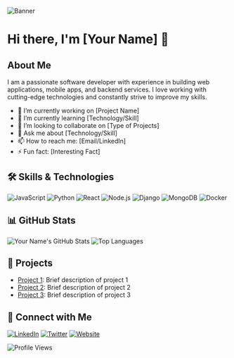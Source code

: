 <!-- Profile Banner -->
![Banner](https://your-image-url.com/banner.png)

# Hi there, I'm [Your Name] 👋

## About Me
I am a passionate software developer with experience in building web applications, mobile apps, and backend services. I love working with cutting-edge technologies and constantly strive to improve my skills.

- 🔭 I’m currently working on [Project Name]
- 🌱 I’m currently learning [Technology/Skill]
- 👯 I’m looking to collaborate on [Type of Projects]
- 💬 Ask me about [Technology/Skill]
- 📫 How to reach me: [Email/LinkedIn]
- ⚡ Fun fact: [Interesting Fact]

## 🛠️ Skills & Technologies
![JavaScript](https://img.shields.io/badge/JavaScript-F7DF1E?logo=javascript&logoColor=black)
![Python](https://img.shields.io/badge/Python-3776AB?logo=python&logoColor=white)
![React](https://img.shields.io/badge/React-61DAFB?logo=react&logoColor=black)
![Node.js](https://img.shields.io/badge/Node.js-339933?logo=node.js&logoColor=white)
![Django](https://img.shields.io/badge/Django-092E20?logo=django&logoColor=white)
![MongoDB](https://img.shields.io/badge/MongoDB-47A248?logo=mongodb&logoColor=white)
![Docker](https://img.shields.io/badge/Docker-2496ED?logo=docker&logoColor=white)

## 📊 GitHub Stats
![Your Name's GitHub Stats](https://github-readme-stats.vercel.app/api?username=your-username&show_icons=true&theme=radical)
![Top Languages](https://github-readme-stats.vercel.app/api/top-langs/?username=your-username&layout=compact&theme=radical)

## 🚀 Projects
- [Project 1](https://github.com/your-username/project-1): Brief description of project 1
- [Project 2](https://github.com/your-username/project-2): Brief description of project 2
- [Project 3](https://github.com/your-username/project-3): Brief description of project 3

## 🤝 Connect with Me
[![LinkedIn](https://img.shields.io/badge/LinkedIn-0077B5?logo=linkedin&logoColor=white)](https://www.linkedin.com/in/your-linkedin/)
[![Twitter](https://img.shields.io/badge/Twitter-1DA1F2?logo=twitter&logoColor=white)](https://twitter.com/your-twitter/)
[![Website](https://img.shields.io/badge/Website-000000?logo=google-chrome&logoColor=white)](https://your-website.com/)

<!-- Profile Views Badge -->
![Profile Views](https://komarev.com/ghpvc/?username=your-username&color=blue)
